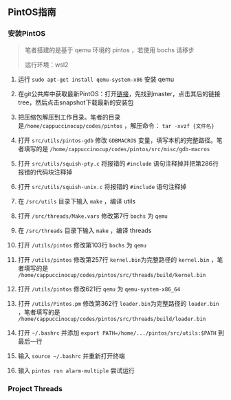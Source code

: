 ## PintOS指南

### 安装PintOS
> 笔者搭建的是基于 qemu 环境的 pintos ，若使用 bochs 请移步
>
> 运行环境：wsl2
1. 运行 `sudo apt-get install qemu-system-x86` 安装 qemu

2. 在git公共库中获取最新PintOS：打开[链接](https://pintos-os.org/cgi-bin/gitweb.cgi?p=pintos-anon;a=summary)，先找到master，点击其后的链接tree，然后点击snapshot下载最新的安装包
3. 把压缩包解压到工作目录。笔者的目录是`/home/cappuccinocup/codes/pintos` ，解压命令：  `tar -xvzf {文件名}`

4. 打开 `src/utils/pintos-gdb` 修改 `GDBMACROS` 变量，填写本机的完整路径。笔者填写的是 `/home/cappuccinocup/codes/pintos/src/misc/gdb-macros`

5. 打开 `src/utils/squish-pty.c` 将报错的 `#include` 语句注释掉并把第286行报错的代码块注释掉

6. 打开 `src/utils/squish-unix.c`  将报错的 `#include` 语句注释掉

7. 在 `/src/utils` 目录下输入 `make` ，编译 utils

8. 打开 `/src/threads/Make.vars` 修改第7行 `bochs` 为 `qemu`

9. 在 `/src/threads` 目录下输入 `make` ，编译 threads

10. 打开 `/utils/pintos` 修改第103行 `bochs` 为 `qemu`

11. 打开 `/utils/pintos` 修改第257行 `kernel.bin`为完整路径的 `kernel.bin` ，笔者填写的是 `/home/cappuccinocup/codes/pintos/src/threads/build/kernel.bin`

12. 打开 `/utils/pintos` 修改621行 `qemu` 为 `qemu-system-x86_64`

13. 打开 `/utils/Pintos.pm` 修改第362行 `loader.bin`为完整路径的 `loader.bin` ，笔者填写的是 `/home/cappuccinocup/codes/pintos/src/threads/build/loader.bin`

14. 打开 `~/.bashrc` 并添加 `export PATH=/home/.../pintos/src/utils:$PATH` 到最后一行

15. 输入 `source ~/.bashrc` 并重新打开终端

16. 输入 `pintos run alarm-multiple` 尝试运行

### Project Threads
